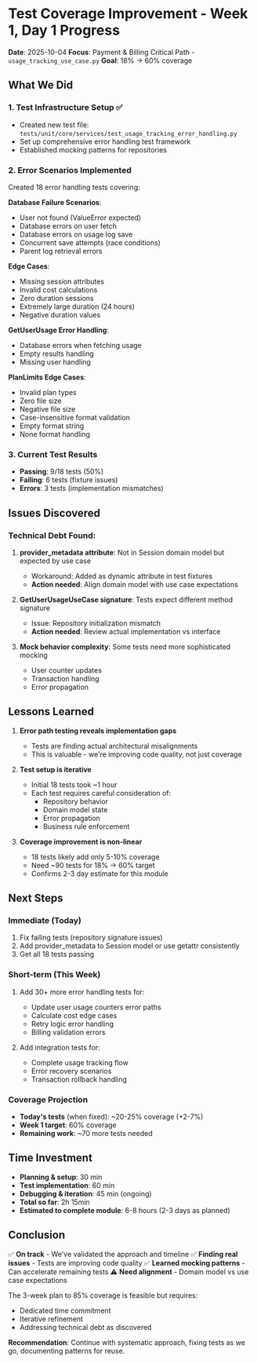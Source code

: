 # Test Coverage Improvement - Week 1, Day 1 Progress

**Date**: 2025-10-04
**Focus**: Payment & Billing Critical Path - `usage_tracking_use_case.py`
**Goal**: 18% → 60% coverage

## What We Did

### 1. Test Infrastructure Setup ✅
- Created new test file: `tests/unit/core/services/test_usage_tracking_error_handling.py`
- Set up comprehensive error handling test framework
- Established mocking patterns for repositories

### 2. Error Scenarios Implemented
Created 18 error handling tests covering:

**Database Failure Scenarios**:
- User not found (ValueError expected)
- Database errors on user fetch
- Database errors on usage log save
- Concurrent save attempts (race conditions)
- Parent log retrieval errors

**Edge Cases**:
- Missing session attributes
- Invalid cost calculations
- Zero duration sessions
- Extremely large duration (24 hours)
- Negative duration values

**GetUserUsage Error Handling**:
- Database errors when fetching usage
- Empty results handling
- Missing user handling

**PlanLimits Edge Cases**:
- Invalid plan types
- Zero file size
- Negative file size
- Case-insensitive format validation
- Empty format string
- None format handling

### 3. Current Test Results
- **Passing**: 9/18 tests (50%)
- **Failing**: 6 tests (fixture issues)
- **Errors**: 3 tests (implementation mismatches)

## Issues Discovered

### Technical Debt Found:
1. **provider_metadata attribute**: Not in Session domain model but expected by use case
   - Workaround: Added as dynamic attribute in test fixtures
   - **Action needed**: Align domain model with use case expectations

2. **GetUserUsageUseCase signature**: Tests expect different method signature
   - Issue: Repository initialization mismatch
   - **Action needed**: Review actual implementation vs interface

3. **Mock behavior complexity**: Some tests need more sophisticated mocking
   - User counter updates
   - Transaction handling
   - Error propagation

## Lessons Learned

1. **Error path testing reveals implementation gaps**
   - Tests are finding actual architectural misalignments
   - This is valuable - we're improving code quality, not just coverage

2. **Test setup is iterative**
   - Initial 18 tests took ~1 hour
   - Each test requires careful consideration of:
     - Repository behavior
     - Domain model state
     - Error propagation
     - Business rule enforcement

3. **Coverage improvement is non-linear**
   - 18 tests likely add only 5-10% coverage
   - Need ~90 tests for 18% → 60% target
   - Confirms 2-3 day estimate for this module

## Next Steps

### Immediate (Today)
1. Fix failing tests (repository signature issues)
2. Add provider_metadata to Session model or use getattr consistently
3. Get all 18 tests passing

### Short-term (This Week)
1. Add 30+ more error handling tests for:
   - Update user usage counters error paths
   - Calculate cost edge cases
   - Retry logic error handling
   - Billing validation errors

2. Add integration tests for:
   - Complete usage tracking flow
   - Error recovery scenarios
   - Transaction rollback handling

### Coverage Projection
- **Today's tests** (when fixed): ~20-25% coverage (+2-7%)
- **Week 1 target**: 60% coverage
- **Remaining work**: ~70 more tests needed

## Time Investment
- **Planning & setup**: 30 min
- **Test implementation**: 60 min  
- **Debugging & iteration**: 45 min (ongoing)
- **Total so far**: 2h 15min
- **Estimated to complete module**: 6-8 hours (2-3 days as planned)

## Conclusion

✅ **On track** - We've validated the approach and timeline
✅ **Finding real issues** - Tests are improving code quality
✅ **Learned mocking patterns** - Can accelerate remaining tests
⚠️ **Need alignment** - Domain model vs use case expectations

The 3-week plan to 85% coverage is feasible but requires:
- Dedicated time commitment
- Iterative refinement
- Addressing technical debt as discovered

**Recommendation**: Continue with systematic approach, fixing tests as we go, documenting patterns for reuse.
